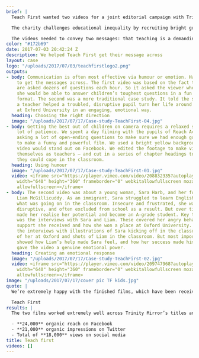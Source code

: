 ```yaml
---
brief: |
  Teach First wanted two videos for a joint editorial campaign with Trinity Mirror to encourage young people to train as teachers.

  The charity challenges educational inequality by recruiting bright graduates to work in the most deprived schools. These are all around the country, so it works with Trinity Mirror’s local titles, such as the Liverpool Echo, Nottingham Post and Birmingham Mail, to recruit for those areas.

  The videos needed to convey two messages: that teaching is a demanding and rewarding profession; and that it can change people’s lives for the better. They needed to work on the title’s websites and social media accounts – particularly Facebook – as well as the charity’s own channels. And they needed to appeal to undergraduates and recent graduates and inspire social sharing.
color: "#172b69"
date: 2017-07-03 20:42:24 Z
description: We helped Teach First get their message across
layout: case
logo: "/uploads/2017/07/03/teachfirstlogo2.png"
outputs:
- body: Communication is often most effective via humour or emotion. Happen used both
    to get the messages across. The first video was based on the fact that teachers
    are asked dozens of questions each hour. So it asked the viewer whether he or
    she would be able to answer children’s toughest questions in a fun Buzzfeed-style
    format. The second was a more traditional case study. It told the story of how
    a teacher helped a troubled, disruptive pupil turn her life around and win a place
    at Oxford University in an engaging, emotional way.
  heading: Choosing the right direction
  image: "/uploads/2017/07/17/Case-study-TeachFirst-04.jpg"
- body: Getting the best out of children on camera requires a relaxed shoot and a
    lot of patience. We spent a day filming with the pupils of Reach Academy in Feltham,
    asking a lot of open-ending questions to make sure we had enough good answers
    to make a funny and powerful film. We used a bright yellow background, so the
    video would stand out on Facebook. We edited the footage to make viewers imagine
    themselves as teachers – and cut in a series of chapter headings to ask whether
    they could cope in the classroom.
  heading: Using humour
  image: "/uploads/2017/07/17/Case-study-TeachFirst-01.jpg"
  video: <iframe src="https://player.vimeo.com/video/208832335?autoplay=1&color=6A148F&title=0&byline=0&portrait=0"
    width="640" height="360" frameborder="0" webkitallowfullscreen mozallowfullscreen
    allowfullscreen></iframe>
- body: The second video was about a young woman, Sara Harb, and her former teacher
    Liam McGillicuddy. As an immigrant, Sara struggled to learn English and understand
    what was going on in the classroom. Insecure and frustrated, she was violent and
    disruptive, and often excluded from school as a result. But over time, her teacher
    made her realise her potential and become an A-grade student. Key to the video
    was the interviews with Sara and Liam. These covered her angry behaviour, the
    support she received and how she won a place at Oxford University. We then cut
    the interviews with illustrations of Sara kicking off in the classroom, footage
    of her at Oxford and shots of Liam in the classroom. But most importantly, we
    showed how Liam’s help made Sara feel, and how her success made him feel. This
    gave the video a genuine emotional power.
  heading: Creating an emotional response
  image: "/uploads/2017/07/17/Case-study-TeachFirst-02.jpg"
  video: <iframe src="https://player.vimeo.com/video/209747968?autoplay=1&color=6A148F&title=0&byline=0&portrait=0"
    width="640" height="360" frameborder="0" webkitallowfullscreen mozallowfullscreen
    allowfullscreen></iframe>
image: "/uploads/2017/07/17/cover pic TF kids.jpg"
quote: |
  We’re extremely happy with the finished films, which have been received well by internal and external audiences. Happen Digital is professional, friendly, honest and accommodating – we would not hesitate to recommend them.

  Teach First
results: |
  The two films worked extremely well across Trinity Mirror’s titles and also proved popular on the social accounts of Teach First. Teach First was so pleased with the figures that it plans to put spend behind the videos when it starts to push teacher recruitment again.

  - **24,000** organic reach on Facebook
  - **21,000** organic impressions on Twitter
  - Total of **18,000** views on social media
title: Teach first
videos: []
---
```

